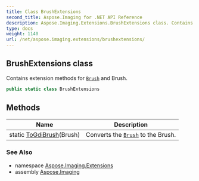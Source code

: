 ```yaml
---
title: Class BrushExtensions
second_title: Aspose.Imaging for .NET API Reference
description: Aspose.Imaging.Extensions.BrushExtensions class. Contains extension methods for Brush and Brush
type: docs
weight: 1140
url: /net/aspose.imaging.extensions/brushextensions/
---
```

## BrushExtensions class

Contains extension methods for [`Brush`](../../aspose.imaging/brush/) and Brush.

```csharp
public static class BrushExtensions
```

## Methods

| Name | Description |
| --- | --- |
| static [ToGdiBrush](../../aspose.imaging.extensions/brushextensions/togdibrush/)(Brush) | Converts the [`Brush`](../../aspose.imaging/brush/) to the Brush. |

### See Also

* namespace [Aspose.Imaging.Extensions](../../aspose.imaging.extensions/)
* assembly [Aspose.Imaging](../../)


